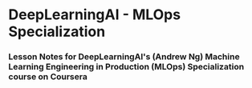 # DeepLearningAI - MLOps Specialization
### Lesson Notes for DeepLearningAI's (Andrew Ng) Machine Learning Engineering in Production (MLOps) Specialization course on Coursera
